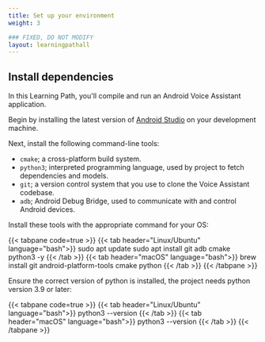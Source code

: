```yaml
---
title: Set up your environment
weight: 3

### FIXED, DO NOT MODIFY
layout: learningpathall
---
```


## Install dependencies

In this Learning Path, you'll compile and run an Android Voice Assistant application. 

Begin by installing the latest version of [Android Studio](https://developer.android.com/studio) on your development machine.

Next, install the following command-line tools:
- `cmake`; a cross-platform build system.
- `python3`; interpreted programming language, used by project to fetch dependencies and models.
- `git`; a version control system that you use to clone the Voice Assistant codebase.
- `adb`; Android Debug Bridge, used to communicate with and control Android devices.

Install these tools with the appropriate command for your OS:

{{< tabpane code=true >}}
  {{< tab header="Linux/Ubuntu" language="bash">}}
sudo apt update
sudo apt install git adb cmake python3 -y
  {{< /tab >}}
  {{< tab header="macOS" language="bash">}}
brew install git android-platform-tools cmake python
  {{< /tab >}}
{{< /tabpane >}}

Ensure the correct version of python is installed, the project needs python version 3.9 or later:

{{< tabpane code=true >}}
  {{< tab header="Linux/Ubuntu" language="bash">}}
python3 --version
  {{< /tab >}}
  {{< tab header="macOS" language="bash">}}
python3 --version
  {{< /tab >}}
{{< /tabpane >}}
